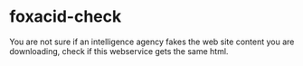 foxacid-check
=============

You are not sure if an intelligence agency fakes the web site content you are downloading, check if this webservice gets the same html.
